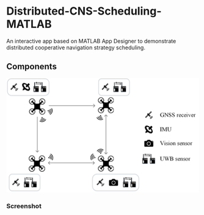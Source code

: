 # Distributed-CNS-Scheduling-MATLAB
An interactive app based on MATLAB App Designer to demonstrate distributed cooperative navigation strategy scheduling.
## Components
![EKF](https://github.com/Why918/Figures/blob/main/Figure%201.png?raw=true)
### Screenshot
